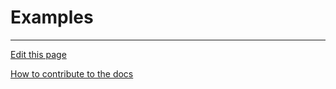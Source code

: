 # Examples

---
[Edit this page](https://github.com/saascade/platform.saascade.com/edit/main/Hub/Organizations/Projects/README.md)

[How to contribute to the docs](../../General/HowToContribute/README.md)

